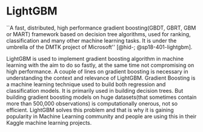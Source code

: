 LightGBM
========

\``A fast, distributed, high performance gradient boosting(GBDT, GBRT,
GBM or MART) framework based on decision tree algorithms, used for
ranking, classification and many other machine learning tasks. It is
under the umbrella of the DMTK project of
Microsoft\'' [@hid-; @sp18-401-lightgbm].

LightGBM is used to implement gradient boosting algorithm in machine
learning with the aim to do so fastly, at the same time not compromising
on high performance. A couple of lines on gradient boosting is necessary
in understanding the context and relevance of LightGBM. Gradient
Boosting is a machine learning technique used to build both regression
and classification models. It is primarily used in building decision
trees. But building gradient boosting models on huge datasets(that
sometimes contain more than 500,000 observations) is computationally
onerous, not so efficient. LightGBM solves this problem and that is why
it is gaining popularity in Machine Learning community and people are
using this in their Kaggle machine learning projects.
